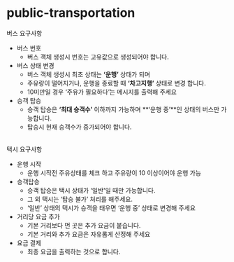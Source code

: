 # public-transportation

버스 요구사항

- 버스 번호
    - 버스 객체 생성시 번호는 고유값으로 생성되어야 합니다.
- 버스 상태 변경
    - 버스 객체 생성시 최초 상태는 **‘운행’** 상태가 되며
    - 주유량이 떨어지거나, 운행을 종료할 때 **‘차고지행’** 상태로 변경 합니다.
    - 10미만일 경우 ‘주유가 필요하다’는 메시지를 출력해 주세요
- 승객 탑승
    - 승객 탑승은 **‘최대 승객수’** 이하까지 가능하며 **‘운행 중’**인 상태의 버스만 가능합니다.
    - 탑승시 현재 승객수가 증가되어야 합니다.
    
    
<br>    
택시 요구사항

- 운행 시작
    - 운행 시작전 주유상태를 체크 하고 주유량이 10 이상이어야 운행 가능
- 승객탑승
    - 승객 탑승은 택시 상태가 ‘일반'일 때만 가능합니다.
    - 그 외 택시는 ‘탑승 불가’ 처리를 해주세요.
    - ‘일반’ 상태의 택시가 승객을 태우면 ‘운행 중’ 상태로 변경해 주세요
- 거리당 요금 추가
    - 기본 거리보다 먼 곳은 추가 요금이 붙습니다.
    - 기본 거리와 추가 요금은 자유롭게 산정해 주세요
- 요금 결제
    - 최종 요금을 출력하는 것으로 합니다.

